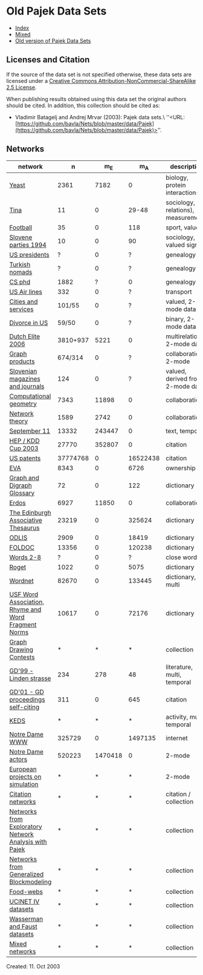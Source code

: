 # Old Pajek Data Sets 

  * [Index](pajek:nets:ind)
  * [Mixed](pajek:nets:mix)
  * [Old version of Pajek Data Sets](http://vlado.fmf.uni-lj.si/pub/networks/data/default.htm) 




## Licenses and Citation 


If the source of the data set is not specified otherwise, these data sets are licensed under a
[Creative Commons Attribution-NonCommercial-ShareAlike 2.5 License](http://creativecommons.org/licenses/by-nc-sa/2.5/).

When publishing results obtained using this data set the original authors should be cited.  In addition, this collection should be cited as:
  * Vladimir Batagelj  and Andrej Mrvar (2003): Pajek data sets.\\ ''<URL: [https://github.com/bavla/Nets/blob/master/data/Pajek](https://github.com/bavla/Nets/blob/master/data/Pajek)>''.

## Networks 


| network  | n  | m<sub>E</sub> | m<sub>A</sub> | description |
| ------------------- | ------ | ------- | -------- | ------------------------- |
|[Yeast](http://vlado.fmf.uni-lj.si/pub/networks/data/bio/Yeast/Yeast.htm) |  2361 | 7182 | 0  | biology, protein interactions |
|[Tina](http://vlado.fmf.uni-lj.si/pub/networks/data/soc/Tina/Tina.htm) |  11 |  0 |  29-48 | sociology, (6 relations), measurements |
|[Football](http://vlado.fmf.uni-lj.si/pub/networks/data/sport/football.htm) |  35 |  0 |  118 | sport, valued |
|[Slovene parties 1994](http://vlado.fmf.uni-lj.si/pub/networks/data/soc/Samo/Stranke94.htm) |   10 |  0 |  90 | sociology, valued signed |
|[US presidents](http://vlado.fmf.uni-lj.si/pub/networks/data//GED/Presdnts.GED) |  ?  |  0 |   ?  | genealogy |
|[Turkish nomads](http://vlado.fmf.uni-lj.si/pub/networks/data//GED/P-Tur.GED) |  ?  |  0 |  ?  | genealogy |
|[CS phd](http://vlado.fmf.uni-lj.si/pub/networks/data//GED/CSphd.ZIP) |  1882 |  ?  |  0 | genealogy |
|[US Air lines](http://vlado.fmf.uni-lj.si/pub/networks/data/mix/USAir97.net) |    332 |       0 |  ?  | transport |
|[Cities and services](http://vlado.fmf.uni-lj.si/pub/networks/data/2mode/cities.zip) |  101/55 |      0 |  ?  | valued, 2-mode data|
|[Divorce in US](http://vlado.fmf.uni-lj.si/pub/networks/data/2mode/divorce.net) |  59/50 |      0 |   ?  | binary, 2-mode data|
|[Dutch Elite 2006](http://vlado.fmf.uni-lj.si/pub/networks/data/2mode/DutchElite.htm) |    3810+937 |   5221 |      0 | multirelational, 2-mode data |
|[Graph products](http://vlado.fmf.uni-lj.si/pub/networks/data/2mode/Sandi/Sandi.htm) |  674/314 |      0 |   ?  | collaboration, 2-mode |
|[Slovenian magazines<br> and journals](http://vlado.fmf.uni-lj.si/pub/networks/data/2mode/journals.htm) |    124 |      0 |  ?  | valued, derived from 2-mode data|
|[Computational geometry](http://vlado.fmf.uni-lj.si/pub/networks/data/collab/geom.htm) |  7343 |  11898 |  0 | collaboration |
|[Network theory](http://vlado.fmf.uni-lj.si/pub/networks/data/collab/netscience.htm) |  1589 |  2742 |  0 | collaboration |
|[September 11](http://vlado.fmf.uni-lj.si/pub/networks/data/CRA/terror.htm) |  13332 |  243447 |      0 | text, temporal |
|[HEP / KDD Cup 2003](http://vlado.fmf.uni-lj.si/pub/networks/data/hep-th/hep-th.htm) |  27770 |  352807 |      0 | citation |
|[US patents](http://vlado.fmf.uni-lj.si/pub/networks/data/patents/Patents.htm) |  37774768 |      0 |  16522438 | citation |
|[EVA](http://vlado.fmf.uni-lj.si/pub/networks/data/econ/Eva/Eva.htm) |  8343 |      0 |  6726 | ownership|
|[Graph and Digraph Glossary](http://vlado.fmf.uni-lj.si/pub/networks/data/DIC/TG/glossTG.htm) |      72 |      0 |    122 | dictionary |
|[Erdos](http://vlado.fmf.uni-lj.si/pub/networks/data/Erdos/Erdos02.net) |   6927 |  11850 |      0 | collaboration |
|[The Edinburgh Associative Thesaurus](http://vlado.fmf.uni-lj.si/pub/networks/data/dic/eat/Eat.htm) |   23219 |      0 |  325624 | dictionary |
|[ODLIS](http://vlado.fmf.uni-lj.si/pub/networks/data/dic/odlis/Odlis.htm) |   2909 |      0 |  18419 | dictionary |
|[FOLDOC](http://vlado.fmf.uni-lj.si/pub/networks/data/dic/foldoc/foldoc.htm) |  13356 |      0 |  120238 | dictionary |
|[Words 2-8](http://vlado.fmf.uni-lj.si/pub/networks/data/dic/knuth/dic28.zip) |  ?  |      0 |   ?  | close words |
|[Roget](http://vlado.fmf.uni-lj.si/pub/networks/data/dic/roget/Roget.htm) |   1022 |      0 |   5075 | dictionary |
|[Wordnet](http://vlado.fmf.uni-lj.si/pub/networks/data/dic/Wordnet/Wordnet.htm) |  82670 |      0 |  133445 | dictionary, multi |
|[USF Word Association, Rhyme and Word Fragment Norms](http://vlado.fmf.uni-lj.si/pub/networks/data/dic/fa/FreeAssoc.htm) |  10617 |      0 |  72176 | dictionary |
|[Graph Drawing Contests](http://vlado.fmf.uni-lj.si/pub/networks/data/GD/GD.htm) |  *  |  *  |  *  | collection |
|[GD'99 - Linden strasse](http://vlado.fmf.uni-lj.si/pub/networks/data/GD/a99m.zip) |  234 |   278 |    48 | literature, multi, temporal|
|[GD'01 - GD proceedings self-citing](http://vlado.fmf.uni-lj.si/pub/networks/data/GD/a01.zip) |  311 |      0 |   645 | citation|
|[KEDS](http://vlado.fmf.uni-lj.si/pub/networks/data/KEDS/KEDS.htm) |    *  |    *  |    *  | activity, multi, temporal|
|[Notre Dame WWW](http://vlado.fmf.uni-lj.si/pub/networks/data/ND/NDnets.htm) |  325729 |      0 |  1497135 | internet|
|[Notre Dame actors](http://vlado.fmf.uni-lj.si/pub/networks/data/ND/NDnets.htm) |  520223 |  1470418 |  0 | 2-mode|
|[European projects on simulation](pajek:data:zip:simpro.zip) |  *  |  *  |  *  | 2-mode|
|[Citation networks](http://vlado.fmf.uni-lj.si/pub/networks/data/cite/default.htm) |   *  |   *  |   *  | citation / collection|
|[Networks from Exploratory Network Analysis with Pajek](http://vlado.fmf.uni-lj.si/pub/networks/data/esna/default.htm) |  *  |   *  |   *  | collection|
|[Networks from Generalized Blockmodeling](http://vlado.fmf.uni-lj.si/pub/networks/data/GBM/default.htm) |   *  |   *  |   *  | collection|
|[Food-webs](http://vlado.fmf.uni-lj.si/pub/networks/data/bio/foodweb/foodweb.htm) |  *  |  *  |   *  | collection |
|[UCINET IV datasets](http://vlado.fmf.uni-lj.si/pub/networks/data/ucinet/ucidata.htm) |      *  |      *  |      *  | collection|
|[Wasserman and Faust datasets](http://vlado.fmf.uni-lj.si/pub/networks/data/WaFa/default.htm) |      *  |      *  |      *  | collection |
|[Mixed networks](http://vlado.fmf.uni-lj.si/pub/networks/data/mix/mixed.htm) |      *  |      *  |      *  | collection |


Created: 11. Oct 2003

